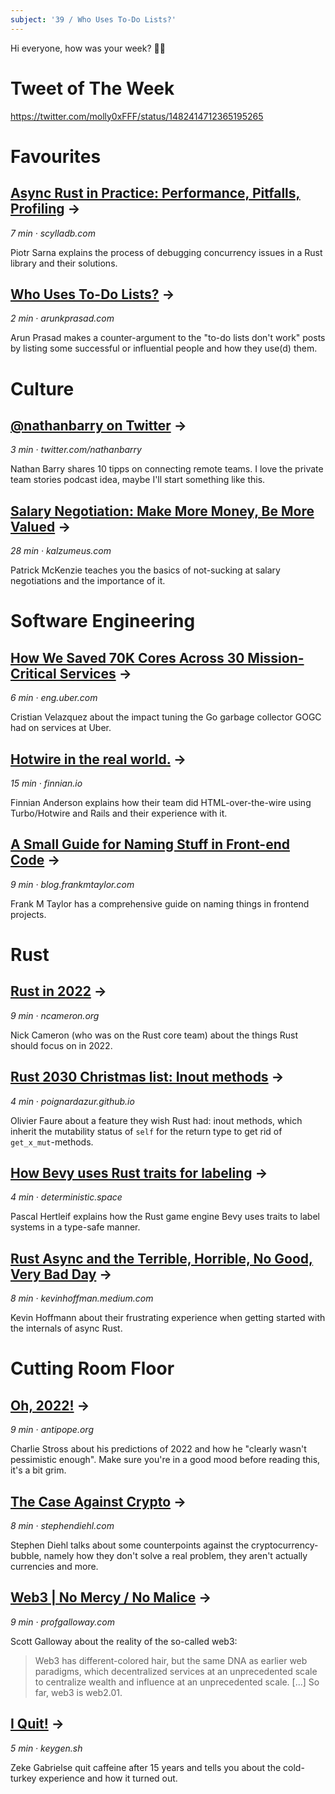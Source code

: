```yaml
---
subject: '39 / Who Uses To-Do Lists?'
---
```


Hi everyone, how was your week? ✌🏻

# Tweet of The Week
https://twitter.com/molly0xFFF/status/1482414712365195265

# Favourites
## [Async Rust in Practice: Performance, Pitfalls, Profiling](https://www.scylladb.com/2022/01/12/async-rust-in-practice-performance-pitfalls-profiling/) →
_7 min · scylladb.com_

Piotr Sarna explains the process of debugging concurrency issues in a Rust library and their solutions.

## [Who Uses To-Do Lists?](https://arunkprasad.com/log/who-uses-todo-lists/) →
_2 min · arunkprasad.com_

Arun Prasad makes a counter-argument to the "to-do lists don't work" posts by listing some successful or influential people and how they use(d) them.

# Culture

## [@nathanbarry on Twitter](https://twitter.com/nathanbarry/status/1480944048189980678) →
_3 min · twitter.com/nathanbarry_

Nathan Barry shares 10 tipps on connecting remote teams. I love the private team stories podcast idea, maybe I'll start something like this.

## [Salary Negotiation: Make More Money, Be More Valued](https://www.kalzumeus.com/2012/01/23/salary-negotiation/) →
_28 min · kalzumeus.com_

Patrick McKenzie teaches you the basics of not-sucking at salary negotiations and the importance of it.

# Software Engineering
## [How We Saved 70K Cores Across 30 Mission-Critical Services](https://eng.uber.com/how-we-saved-70k-cores-across-30-mission-critical-services/) →
_6 min · eng.uber.com_

Cristian Velazquez about the impact tuning the Go garbage collector GOGC had on services at Uber.

## [Hotwire in the real world.](https://finnian.io/blog/hotwire-in-the-real-world/) →
_15 min · finnian.io_

Finnian Anderson explains how their team did HTML-over-the-wire using Turbo/Hotwire and Rails and their experience with it.

## [A Small Guide for Naming Stuff in Front-end Code](https://blog.frankmtaylor.com/2021/10/21/a-small-guide-for-naming-stuff-in-front-end-code/) →
_9 min · blog.frankmtaylor.com_

Frank M Taylor has a comprehensive guide on naming things in frontend projects.

# Rust
## [Rust in 2022](https://www.ncameron.org/blog/rust-in-2022-2/) →
_9 min · ncameron.org_

Nick Cameron (who was on the Rust core team) about the things Rust should focus on in 2022.

## [Rust 2030 Christmas list: Inout methods](https://poignardazur.github.io//2022/01/05/rust-wishlist-inout-syntax/) →
_4 min · poignardazur.github.io_

Olivier Faure about a feature they wish Rust had: inout methods, which inherit the mutability status of `self` for the return type to get rid of `get_x_mut`-methods.

## [How Bevy uses Rust traits for labeling](https://deterministic.space/bevy-labels.html) →
_4 min · deterministic.space_

Pascal Hertleif explains how the Rust game engine Bevy uses traits to label systems in a type-safe manner.

## [Rust Async and the Terrible, Horrible, No Good, Very Bad Day](https://kevinhoffman.medium.com/rust-async-and-the-terrible-horrible-no-good-very-bad-day-348ebc836274) →
_8 min · kevinhoffman.medium.com_

Kevin Hoffmann about their frustrating experience when getting started with the internals of async Rust.

# Cutting Room Floor
## [Oh, 2022!](http://www.antipope.org/charlie/blog-static/2022/01/oh-2022.html) →
_9 min · antipope.org_

Charlie Stross about his predictions of 2022 and how he "clearly wasn't pessimistic enough". Make sure you're in a good mood before reading this, it's a bit grim.

## [The Case Against Crypto](https://www.stephendiehl.com/blog/against-crypto.html) →
_8 min · stephendiehl.com_

Stephen Diehl talks about some counterpoints against the cryptocurrency-bubble, namely how they don't solve a real problem, they aren't actually currencies and more.

## [Web3 | No Mercy / No Malice](https://www.profgalloway.com/web3/) →
_9 min · profgalloway.com_

Scott Galloway about the reality of the so-called web3:
> Web3 has different-colored hair, but the same DNA as earlier web paradigms, which  decentralized services at an unprecedented scale to centralize wealth and influence at an unprecedented scale. [...] So far, web3 is web2.01.

## [I Quit!](https://keygen.sh/blog/i-quit/) →
_5 min · keygen.sh_

Zeke Gabrielse quit caffeine after 15 years and tells you about the cold-turkey experience and how it turned out.
